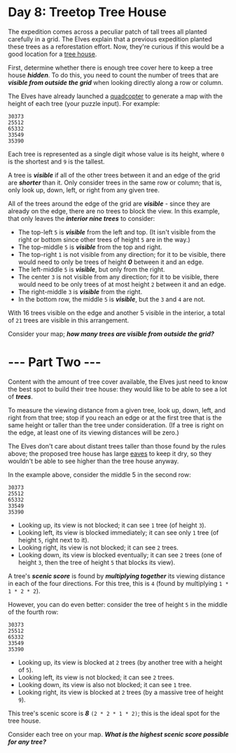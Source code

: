 #  Day 8: Treetop Tree House
The expedition comes across a peculiar patch of tall trees all planted carefully in a grid. The Elves explain that a previous expedition planted these trees as a reforestation effort. Now, they're curious if this would be a good location for a [tree house](https://en.wikipedia.org/wiki/Tree_house).

First, determine whether there is enough tree cover here to keep a tree house ***hidden***. To do this, you need to count the number of trees that are ***visible from outside the grid*** when looking directly along a row or column.

The Elves have already launched a [quadcopter](https://en.wikipedia.org/wiki/Quadcopter) to generate a map with the height of each tree (your puzzle input). For example:
```
30373
25512
65332
33549
35390
```
Each tree is represented as a single digit whose value is its height, where ```0``` is the shortest and ```9``` is the tallest.

A tree is ***visible*** if all of the other trees between it and an edge of the grid are ***shorter*** than it. Only consider trees in the same row or column; that is, only look up, down, left, or right from any given tree.

All of the trees around the edge of the grid are ***visible*** - since they are already on the edge, there are no trees to block the view. In this example, that only leaves the ***interior nine trees*** to consider:

 - The top-left ```5``` is ***visible*** from the left and top. (It isn't visible from the right or bottom since other trees of height ```5``` are in the way.)
 - The top-middle ```5``` is ***visible*** from the top and right.
 - The top-right ```1``` is not visible from any direction; for it to be visible, there would need to only be trees of height ***0*** between it and an edge.
 - The left-middle ```5``` is ***visible***, but only from the right.
 - The center ```3``` is not visible from any direction; for it to be visible, there would need to be only trees of at most height ```2``` between it and an edge.
 - The right-middle ```3``` is ***visible*** from the right.
 - In the bottom row, the middle ```5``` is ***visible***, but the ```3``` and ```4``` are not.

With 16 trees visible on the edge and another 5 visible in the interior, a total of ```21``` trees are visible in this arrangement.

Consider your map; ***how many trees are visible from outside the grid?***

# --- Part Two ---
Content with the amount of tree cover available, the Elves just need to know the best spot to build their tree house: they would like to be able to see a lot of ***trees***.

To measure the viewing distance from a given tree, look up, down, left, and right from that tree; stop if you reach an edge or at the first tree that is the same height or taller than the tree under consideration. (If a tree is right on the edge, at least one of its viewing distances will be zero.)

The Elves don't care about distant trees taller than those found by the rules above; the proposed tree house has large [eaves](https://en.wikipedia.org/wiki/Eaves) to keep it dry, so they wouldn't be able to see higher than the tree house anyway.

In the example above, consider the middle 5 in the second row:
```
30373
25512
65332
33549
35390
```

 - Looking up, its view is not blocked; it can see ```1``` tree (of height ```3```).
 - Looking left, its view is blocked immediately; it can see only ```1``` tree (of height ```5```, right next to it).
 - Looking right, its view is not blocked; it can see ```2``` trees.
 - Looking down, its view is blocked eventually; it can see ```2``` trees (one of height ```3```, then the tree of height ```5``` that blocks its view).

A tree's ***scenic score*** is found by ***multiplying together*** its viewing distance in each of the four directions. For this tree, this is ```4``` (found by multiplying ```1 * 1 * 2 * 2```).

However, you can do even better: consider the tree of height ```5``` in the middle of the fourth row:

```
30373
25512
65332
33549
35390
```
 - Looking up, its view is blocked at ```2``` trees (by another tree with a height of ```5```).
 - Looking left, its view is not blocked; it can see ```2``` trees.
 - Looking down, its view is also not blocked; it can see ```1``` tree.
 - Looking right, its view is blocked at ```2``` trees (by a massive tree of height ```9```).

This tree's scenic score is ***8*** ```(2 * 2 * 1 * 2)```; this is the ideal spot for the tree house.

Consider each tree on your map. ***What is the highest scenic score possible for any tree?***
